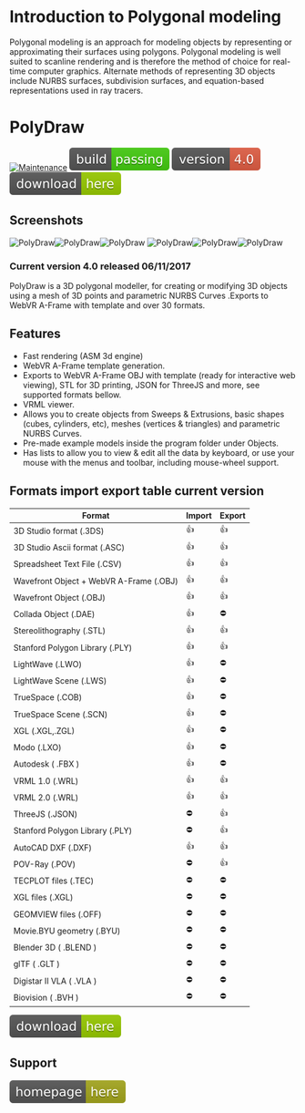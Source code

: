 # Introduction to Polygonal modeling 

Polygonal modeling is an approach for modeling objects by representing or approximating their surfaces using polygons. Polygonal modeling is well suited to scanline rendering and is therefore the method of choice for real-time computer graphics. Alternate methods of representing 3D objects include NURBS surfaces, subdivision surfaces, and equation-based representations used in ray tracers.

# PolyDraw

[![Maintenance](https://img.shields.io/maintenance/yes/2017.svg)]()  [![Travis](/images/rust.svg)]()  [![You can download here.](/images/version-4.0-red.svg)](https://dl.orangedox.com/YYR2ih46hcVPtlG8lq?dl=1) [![You can download here.](/images/download-here-green.svg)](https://dl.orangedox.com/YYR2ih46hcVPtlG8lq?dl=1) 

## Screenshots
![PolyDraw](https://raw.githubusercontent.com/ptsource/PolyDraw/master/images/07.png)![PolyDraw](https://raw.githubusercontent.com/ptsource/PolyDraw/master/images/02.png)![PolyDraw](https://raw.githubusercontent.com/ptsource/PolyDraw/master/images/03.png)
![PolyDraw](https://raw.githubusercontent.com/ptsource/PolyDraw/master/images/04.png)![PolyDraw](https://raw.githubusercontent.com/ptsource/PolyDraw/master/images/05.png)![PolyDraw](https://raw.githubusercontent.com/ptsource/PolyDraw/master/images/06.png)

### Current version 4.0 released 06/11/2017

PolyDraw is a 3D polygonal modeller, for creating or modifying 3D objects using a mesh of 3D points and parametric NURBS Curves .Exports to WebVR A-Frame with template and over 30 formats.

## Features 

* Fast rendering (ASM 3d engine)
* WebVR A-Frame template generation.
* Exports to WebVR A-Frame OBJ with template (ready for interactive web viewing), STL for 3D printing, JSON for ThreeJS and more, see supported formats bellow.
* VRML viewer.
* Allows you to create objects from Sweeps & Extrusions, basic shapes (cubes, cylinders, etc), meshes (vertices & triangles) and parametric NURBS Curves.
* Pre-made example models inside the program folder under Objects. 
* Has lists to allow you to view & edit all the data by keyboard, or use your mouse with the menus and toolbar, including mouse-wheel support.

## Formats import export table current version

|Format  | Import | Export |
| ------------- | ------------- | ------------- |
| 3D Studio format  (.3DS) | :+1: | :+1: |
| 3D Studio Ascii format (.ASC)  |  :+1:  |  :+1: |
| Spreadsheet Text File (.CSV) |  :+1: |  :+1: |
| Wavefront Object + WebVR A-Frame (.OBJ)  |  :+1:  |  :+1: |
| Wavefront Object (.OBJ)  |  :+1:  |  :+1: |
| Collada Object (.DAE)  |  :+1:  | :no_entry: |
| Stereolithography (.STL)  |  :+1:  |  :+1: |
| Stanford Polygon Library (.PLY)  |  :+1:  |  :+1: |
| LightWave (.LWO)  |  :+1:  | :no_entry: |
| LightWave Scene (.LWS)  |  :+1:  | :no_entry: |
| TrueSpace (.COB)  |  :+1:  | :no_entry: |
| TrueSpace Scene (.SCN)  |  :+1:  | :no_entry: |
| XGL (.XGL,.ZGL)  |  :+1:  | :no_entry: |
| Modo (.LXO)  |  :+1:  | :no_entry: |
| Autodesk  ( .FBX )  |  :+1:  | :no_entry:  |
| VRML 1.0 (.WRL)  |  :+1:  |  :+1: |
| VRML 2.0 (.WRL)  |  :+1:  |  :+1: |
| ThreeJS (.JSON)  | :no_entry:  |  :+1: |
| Stanford Polygon Library (.PLY) | :no_entry:  |  :+1: |
| AutoCAD DXF (.DXF) |  :+1:  |  :+1: |
| POV-Ray (.POV) | :no_entry: |  :+1: |
| TECPLOT files (.TEC) | :no_entry:  | :no_entry: |
| XGL files (.XGL) | :no_entry:  | :no_entry: |
| GEOMVIEW files (.OFF) | :no_entry:  | :no_entry: |
| Movie.BYU geometry (.BYU) | :no_entry:  | :no_entry: |
| Blender 3D ( .BLEND ) | :no_entry:  | :no_entry: |
| glTF  ( .GLT ) | :no_entry:  | :no_entry: |
| Digistar II VLA  ( .VLA )  | :no_entry:  | :no_entry: |
| Biovision  ( .BVH )  | :no_entry:  | :no_entry: |

[![You can download here.](/images/download-here-green.svg)](https://dl.orangedox.com/YYR2ih46hcVPtlG8lq?dl=1)

## Support

[![Visit homepage.](/images/homepage-here-yellowgreen.svg)](https://www.facebook.com/www.ptsource.eu/)
